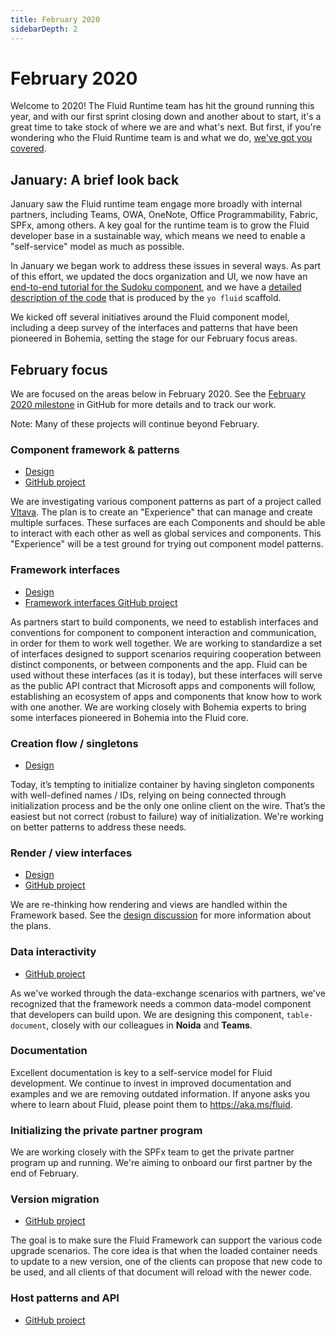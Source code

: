 ```yaml
---
title: February 2020
sidebarDepth: 2
---
```


# February 2020

Welcome to 2020! The Fluid Runtime team has hit the ground running this year, and with our first sprint closing down and
another about to start, it's a great time to take stock of where we are and what's next. But first, if you're wondering
who the Fluid Runtime team is and what we do, [we've got you covered](../README.md).


## January: A brief look back

January saw the Fluid runtime team engage more broadly with internal partners, including Teams, OWA, OneNote, Office
Programmability, Fabric, SPFx, among others. A key goal for the runtime team is to grow the Fluid developer base in a
sustainable way, which means we need to enable a "self-service" model as much as possible.

In January we began work to address these issues in several ways. As part of this effort, we updated the docs
organization and UI, we now have an [end-to-end tutorial for the Sudoku component](../examples/sudoku.md), and we have a
[detailed description of the code](../examples/yo-fluid-breakdown.html) that is produced by the `yo fluid` scaffold.

We kicked off several initiatives around the Fluid component model, including a deep survey of the interfaces and
patterns that have been pioneered in Bohemia, setting the stage for our February focus areas.


## February focus

We are focused on the areas below in February 2020. See the [February 2020
milestone](https://github.com/microsoft/FluidFramework/milestone/4) in GitHub for more details and to track our work.

Note: Many of these projects will continue beyond February.


### Component framework & patterns

<Badge text="Skyler Jokiel" vertical="middle" />

* [Design](https://github.com/microsoft/FluidFramework/issues/1015)
* [GitHub project](https://github.com/microsoft/FluidFramework/projects/12)

We are investigating various component patterns as part of a project called
[Vltava](https://github.com/microsoft/FluidFramework/issues/1015). The plan is to create an "Experience" that can manage
and create multiple surfaces. These surfaces are each Components and should be able to interact with each other as well
as global services and components. This "Experience" will be a test ground for trying out component model patterns.


### Framework interfaces

<Badge text="Matt Rakow" vertical="middle" />

* [Design](https://github.com/microsoft/FluidFramework/issues/1090)
* [Framework interfaces GitHub project](https://github.com/microsoft/FluidFramework/projects/16)

As partners start to build components, we need to establish interfaces and conventions for component to component
interaction and communication, in order for them to work well together. We are working to standardize a set of
interfaces designed to support scenarios requiring cooperation between distinct components, or between components and
the app. Fluid can be used without these interfaces (as it is today), but these interfaces will serve as the public API
contract that Microsoft apps and components will follow, establishing an ecosystem of apps and components that know how
to work with one another. We are working closely with Bohemia experts to bring some interfaces pioneered in Bohemia into
the Fluid core.


### Creation flow / singletons

<Badge text="Vlad Sudzilouski" vertical="middle" />

* [Design](https://github.com/microsoft/FluidFramework/issues/1096)

Today, it’s tempting to initialize container by having singleton components with well-defined names / IDs, relying on
being connected through initialization process and be the only one online client on the wire. That’s the easiest but not
correct (robust to failure) way of initialization. We're working on better patterns to address these needs.


### Render / view interfaces

<Badge text="Matt Rakow" vertical="middle" />

* [Design](https://github.com/microsoft/FluidFramework/issues/1042)
* [GitHub project](https://github.com/microsoft/FluidFramework/projects/14)

We are re-thinking how rendering and views are handled within the Framework based. See the [design
discussion](https://github.com/microsoft/FluidFramework/issues/1042) for more information about the plans.


### Data interactivity

<Badge text="Vlad Sudzilouski" vertical="middle" />

* [GitHub project](https://github.com/microsoft/FluidFramework/projects/18)

As we've worked through the data-exchange scenarios with partners, we've recognized that the framework needs a common
data-model component that developers can build upon. We are designing this component, `table-document`, closely with
our colleagues in **Noida** and **Teams**.


### Documentation

<Badge text="Tyler Butler" vertical="middle" />

Excellent documentation is key to a self-service model for Fluid development. We continue to invest in improved
documentation and examples and we are removing outdated information. If anyone asks you where to learn about Fluid,
please point them to <https://aka.ms/fluid>.


### Initializing the private partner program

<Badge text="Skyler Jokiel / Tyler Butler" vertical="middle" />

We are working closely with the SPFx team to get the private partner program up and running. We're aiming to onboard our
first partner by the end of February.


### Version migration

<Badge text="Arin Taylor / Wes Carlson" vertical="middle" />

* [GitHub project](https://github.com/microsoft/FluidFramework/projects/13)

The goal is to make sure the Fluid Framework can support the various code upgrade scenarios. The core idea is that when
the loaded container needs to update to a new version, one of the clients can propose that new code to be used, and all
clients of that document will reload with the newer code.


### Host patterns and API

<Badge text="Tony Murphy" vertical="middle" />

* [GitHub project](https://github.com/microsoft/FluidFramework/projects/15)
